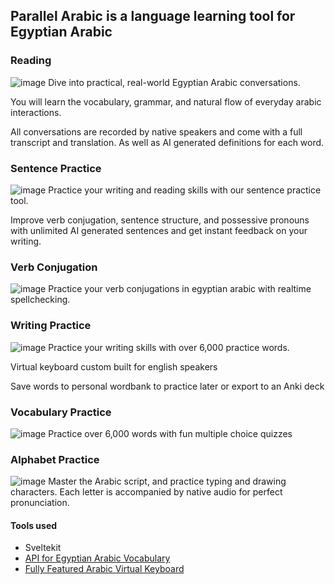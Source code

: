 ## Parallel Arabic is a language learning tool for Egyptian Arabic 

### Reading
![image](https://github.com/user-attachments/assets/9a18e4f4-50b3-4dd4-bbed-4f36376e7718)
Dive into practical, real-world Egyptian Arabic conversations. 

You will learn the vocabulary, grammar, and natural flow of everyday arabic interactions.

All conversations are recorded by native speakers and come with a full transcript and translation. As well as AI generated definitions for each word.

### Sentence Practice
![image](https://github.com/user-attachments/assets/f5aeb01f-f574-4d7b-9e16-c93ec61c0722)
Practice your writing and reading skills with our sentence practice tool.

Improve verb conjugation, sentence structure, and possessive pronouns with unlimited AI generated sentences and get instant feedback on your writing.

### Verb Conjugation
![image](https://github.com/user-attachments/assets/23683380-30c8-4620-ae1b-e22c30aaed0d)
Practice your verb conjugations in egyptian arabic with realtime spellchecking.

### Writing Practice
![image](https://github.com/user-attachments/assets/18057ef6-2618-43d2-9ecc-b1de8815d0f4)
Practice your writing skills with over 6,000 practice words.

Virtual keyboard custom built for english speakers

Save words to personal wordbank to practice later or export to an Anki deck

### Vocabulary Practice
![image](https://github.com/user-attachments/assets/179389a7-ac89-42a2-8f3e-8064e17f3c3b)
Practice over 6,000 words with fun multiple choice quizzes

### Alphabet Practice
![image](https://github.com/user-attachments/assets/e7788055-4ddd-48d0-9411-8133944b00b1)
Master the Arabic script, and practice typing and drawing characters. Each letter is accompanied by native audio for perfect pronunciation.

#### Tools used
- Sveltekit
- [API for Egyptian Arabic Vocabulary](https://egyptian-arabic-vocab-selmetwa.koyeb.app/)
- [Fully Featured Arabic Virtual Keyboard](https://selmetwa.github.io/arabic-virtual-keyboard-demo/)
